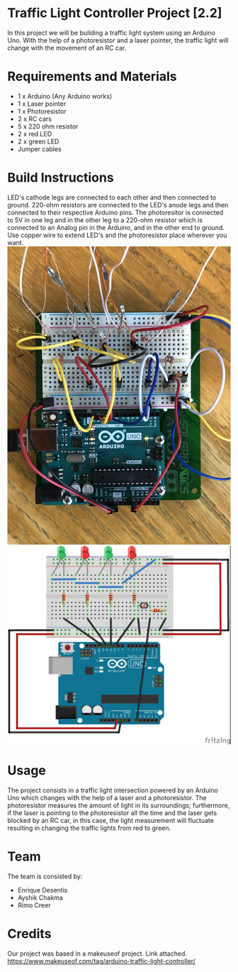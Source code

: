 # Traffic Light Controller Project [2.2]

In this project we will be building a traffic light system using an Arduino Uno. With the help of a photoresistor and a laser pointer, the traffic light will change with the movement of an RC car.



# Requirements and Materials

* 1 x Arduino (Any Arduino works)
* 1 x Laser pointer
* 1 x Photoresistor
* 2 x RC cars
* 5 x 220 ohm resistor
* 2 x red LED
* 2 x green LED
* Jumper cables


# Build Instructions

LED's cathode legs are connected to each other and then connected to ground. 220-ohm resistors are connected to the LED's anode legs and then connected to their respective Arduino pins. The photoresitor is connected to 5V in one leg and in the other leg to a 220-ohm resistor which is connected to an Analog pin in the Arduino, and in the other end to ground. Use copper wire to extend LED's and the photoresistor place wherever you want.
![Arduino build](https://github.com/enriquedes/carnitas/blob/master/img/IMG_0991.JPG)
![Arduino build](https://github.com/enriquedes/carnitas/blob/master/img/Project%20build_bb.jpg)

# Usage

The project consists in a traffic light intersection powered by an Arduino Uno which changes with the help of a laser and a photoresistor. The photoresistor measures the amount of light in its surroundings; furthermore, if the laser is pointing to the photoresistor all the time and the laser gets blocked by an RC car, in this case, the light measurement will fluctuate resulting in changing the traffic lights from red to green.


# Team

The team is consisted by:

* Enrique Desentis
* Ayshik Chakma
* Rimo Creer

# Credits

Our project was based in a makeuseof project. Link attached.
https://www.makeuseof.com/tag/arduino-traffic-light-controller/

